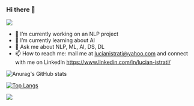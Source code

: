 ### Hi there 👋
![](https://komarev.com/ghpvc/?username=lucianistrati&color=green)
- 🔭 I’m currently working on an NLP project
- 🌱 I’m currently learning about AI
- 💬 Ask me about NLP, ML, AI, DS, DL
- 📫 How to reach me: mail me at lucianistrati@yahoo.com and connect with me on LinkedIn https://www.linkedin.com/in/lucian-istrati/

![Anurag's GitHub stats](https://github-readme-stats.vercel.app/api?username=lucianistrati&count_private=true&show_icons=true&hide=prs,issues)

[![Top Langs](https://github-readme-stats.vercel.app/api/top-langs/?username=lucianistrati&langs_count=2)](https://github.com/anuraghazra/github-readme-stats)

<p>
<img src="https://github-readme-streak-stats.herokuapp.com/?user=lucianistrati&hide_border=true" />
</p>

